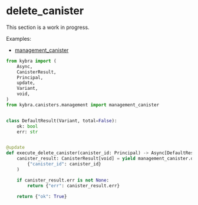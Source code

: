# delete_canister

This section is a work in progress.

Examples:

-   [management_canister](https://github.com/demergent-labs/kybra/tree/main/examples/management_canister)

```python
from kybra import (
    Async,
    CanisterResult,
    Principal,
    update,
    Variant,
    void,
)
from kybra.canisters.management import management_canister


class DefaultResult(Variant, total=False):
    ok: bool
    err: str


@update
def execute_delete_canister(canister_id: Principal) -> Async[DefaultResult]:
    canister_result: CanisterResult[void] = yield management_canister.delete_canister(
        {"canister_id": canister_id}
    )

    if canister_result.err is not None:
        return {"err": canister_result.err}

    return {"ok": True}
```
